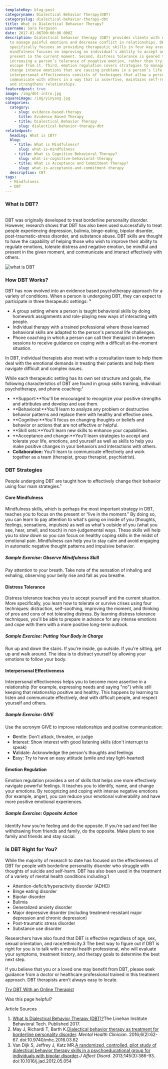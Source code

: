 ```yaml
---
templateKey: blog-post
categoryname: Dialectical Behavior Therapy(DBT)
categoryslug: dialectical-behavior-therapy-dbt
title: What is Dialectical Behavior Therapy?
username: Sara Ferguson
date: 2017-01-06T00:00:00.000Z
description: Dialectical behavior therapy (DBT) provides clients with new skills
  to manage painful emotions and decrease conflict in relationships. DBT
  specifically focuses on providing therapeutic skills in four key areas. First,
  mindfulness focuses on improving an individual's ability to accept and be
  present in the current moment. Second, distress tolerance is geared toward
  increasing a person’s tolerance of negative emotion, rather than trying to
  escape from it. Third, emotion regulation covers strategies to manage and
  change intense emotions that are causing problems in a person’s life. Fourth,
  interpersonal effectiveness consists of techniques that allow a person to
  communicate with others in a way that is assertive, maintains self-respect,
  and strengthens relationships.
featuredpost: true
image: /img/dbt-intro.jpg
squareimage: /img/yinyang.jpg
categories:
  category:
    - slug: evidence-based-therapy
      title: Evidence Based Therapy
    - title: Dialectical Behavior Therapy
      slug: dialectical-behavior-therapy-dbt
relatedpost:
  heading: What is CBT?
  blog:
    - title: What is Mindfulness?
      slug: what-is-mindfulness
    - title: What is Cognitive Behavioral Therapy?
      slug: what-is-cognitive-behavioral-therapy
    - title: What is Acceptance and Commitment Therapy?
      slug: what-is-acceptance-and-commitment-therapy
  description: CBT
tags:
  - Mindfulness
  - DBT
---
```

### What is DBT?

\
DBT was originally developed to treat borderline personality disorder. However, research shows that DBT has also been used successfully to treat people experiencing depression, bulimia, binge-eating, bipolar disorder, post-traumatic-stress disorder, and substance abuse. DBT skills are thought to have the capability of helping those who wish to improve their ability to regulate emotions, tolerate distress and negative emotion, be mindful and present in the given moment, and communicate and interact effectively with others.

![what is DBT](/img/dbt-1.jpg "what is DBT")

### How DBT Works?

DBT has now evolved into an evidence based psychotherapy approach for a variety of conditions. When a person is undergoing DBT, they can expect to participate in three therapeutic settings: ³

* A group setting where a person is taught behavioral skills by doing homework assignments and role-playing new ways of interacting with people.
* Individual therapy with a trained professional where those learned behavioral skills are adapted to the person's personal life challenges.
* Phone coaching in which a person can call their therapist in between sessions to receive guidance on coping with a difficult at-the-moment situation.

In DBT, individual therapists also meet with a consultation team to help them deal with the emotional demands in treating their patients and help them navigate difficult and complex issues.

While each therapeutic setting has its own set structure and goals, the following characteristics of DBT are found in group skills training, individual psychotherapy, and phone coaching:¹

* **Support:**You'll be encouraged to recognize your positive strengths and attributes and develop and use them.
* **Behavioral:**You'll learn to analyze any problem or destructive behavior patterns and replace them with healthy and effective ones.
* **Cognitive:**You'll focus on changing thoughts or beliefs and behavior or actions that are not effective or helpful.
* **Skill sets:**You’ll learn new skills to enhance your capabilities.
* **Acceptance and change:**You’ll learn strategies to accept and tolerate your life, emotions, and yourself as well as skills to help you make positive changes in your behaviors and interactions with others.
* **Collaboration:** You'll learn to communicate effectively and work together as a team (therapist, group therapist, psychiatrist).

[](<>)

### DBT Strategies

People undergoing DBT are taught how to effectively change their behavior using four main strategies.¹

[](https://behavioraltech.org/resources/faqs/dialectical-behavior-therapy-dbt/)

#### Core Mindfulness

Mindfulness skills, which is perhaps the most important strategy in DBT, teaches you to focus on the present or “live in the moment.” By doing so, you can learn to pay attention to what's going on inside of you (thoughts, feelings, sensations, impulses) as well as what's outside of you (what you see, hear, smell, and touch) in non-judgemental ways. These skills will help you to slow down so you can focus on healthy coping skills in the midst of emotional pain. Mindfulness can help you to stay calm and avoid engaging in automatic negative thought patterns and impulsive behavior.

##### Sample Exercise: Observe Mindfulness Skill

Pay attention to your breath. Take note of the sensation of inhaling and exhaling, observing your belly rise and fall as you breathe.

#### Distress Tolerance

Distress tolerance teaches you to accept yourself and the current situation. More specifically, you learn how to tolerate or survive crises using four techniques: distraction, self-soothing, improving the moment, and thinking of pros and cons of not tolerating distress. By learning distress tolerance techniques, you'll be able to prepare in advance for any intense emotions and cope with them with a more positive long-term outlook.

##### Sample Exercise: Putting Your Body in Charge

Run up and down the stairs. If you're inside, go outside. If you're sitting, get up and walk around. The idea is to distract yourself by allowing your emotions to follow your body.

#### Interpersonal Effectiveness

Interpersonal effectiveness helps you to become more assertive in a relationship (for example, expressing needs and saying "no") while still keeping that relationship positive and healthy. This happens by learning to listen and communicate effectively, deal with difficult people, and respect yourself and others.

##### Sample Exercise: GIVE

Use the acronym GIVE to improve relationships and positive communication:

* **G**entle: Don't attack, threaten, or judge
* **I**nterest: Show interest with good listening skills (don't interrupt to speak)
* **V**alidate: Acknowledge the person's thoughts and feelings
* **E**asy: Try to have an easy attitude (smile and stay light-hearted)

#### Emotion Regulation

Emotion regulation provides a set of skills that helps one more effectively navigate powerful feelings. It teaches you to identify, name, and change your emotions. By recognizing and coping with intense negative emotions (for example, anger), you can reduce your emotional vulnerability and have more positive emotional experiences.

##### Sample Exercise: Opposite Action

Identify how you're feeling and do the opposite. If you're sad and feel like withdrawing from friends and family, do the opposite. Make plans to see family and friends and stay social.

[](<>)

### Is DBT Right for You?

While the majority of research to date has focused on the effectiveness of DBT for people with borderline personality disorder who struggle with thoughts of suicide and self-harm. DBT has also been used in the treatment of a variety of mental health conditions including:1

* Attention-deficit/hyperactivity disorder (ADHD)
* Binge eating disorder
* Bipolar disorder
* Bulimia
* Generalized anxiety disorder
* Major depressive disorder (including treatment-resistant major depression and chronic depression)
* Post-traumatic stress disorder
* Substance use disorder

Researchers have also found that DBT is effective regardless of age, sex, sexual orientation, and race/ethnicity.3 The best way to figure out if DBT is right for you is to talk with a mental health professional, who will evaluate your symptoms, treatment history, and therapy goals to determine the best next step.

If you believe that you or a loved one may benefit from DBT, please seek guidance from a doctor or healthcare professional trained in this treatment approach. DBT therapists aren't always easy to locate.

[Try DBT With an Online Therapist](https://findprovider.swasth.co)

[](https://findprovider.swasth.co)Was this page helpful?

Article Sources

1. [What Is Dialectical Behavior Therapy (DBT)?](https://behavioraltech.org/resources/faqs/dialectical-behavior-therapy-dbt/)The Linehan Institute Behavioral Tech. Published 2017.
2. May J, Richardi T, Barth K.[Dialectical behavior therapy as treatment for borderline personality disorder](https://doi.org/10.9740/mhc.2016.03.62). *Mental Health Clinician*. 2016;6(2):62-67. doi:10.9740/mhc.2016.03.62
3. Van Dijk S, Jeffrey J, Katz MR.[A randomized, controlled, pilot study of dialectical behavior therapy skills in a psychoeducational group for individuals with bipolar disorder](https://doi.org/10.1016/j.jad.2012.05.054).*J Affect Disord*. 2013;145(3):386-93. doi:10.1016/j.jad.2012.05.054
